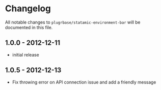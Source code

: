 # Changelog

All notable changes to `plugrbase/statamic-environment-bar` will be documented in this file.

## 1.0.0 - 2012-12-11

- initial release

## 1.0.5 - 2012-12-13

- Fix throwing error on API connection issue and add a friendly message